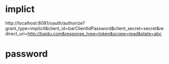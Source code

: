 
# implict
http://localhost:8081/oauth/authorize?grant_type=implicit&client_id=barClientIdPassword&client_secret=secret&redirect_uri=http://baidu.com&response_type=token&scope=read&state=abc

# password